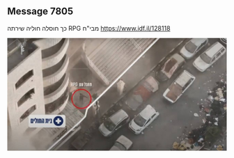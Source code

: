 ## Message 7805

כך חוסלה חוליה שירתה RPG מבי"ח
https://www.idf.il/128118

![Photo](7805/7805_photo.jpg)
